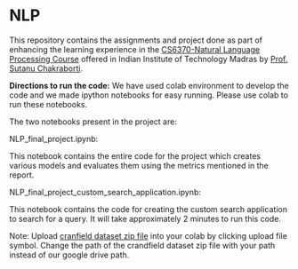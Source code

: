 # NLP
This repository contains the assignments and project done as part of enhancing the learning experience in the [CS6370-Natural Language Processing Course](https://www.cse.iitm.ac.in/course_details.php?arg=MjI=) offered in Indian Institute of Technology Madras by [Prof. Sutanu Chakraborti](https://www.cse.iitm.ac.in/~sutanuc/).


**Directions to run the code:**
We have used colab environment to develop the code and we made ipython notebooks for easy running. Please use colab to run these notebooks.


The two notebooks present in the project are:


NLP_final_project.ipynb: 


This notebook contains the entire code for the project which creates various models and evaluates them using the metrics mentioned in the report.

NLP_final_project_custom_search_application.ipynb:


This notebook contains the code for creating the custom search application to search for a query. It will take approximately 2 minutes to run this code.


Note: Upload [cranfield dataset zip file](https://github.com/ArupDas15/NLP/tree/master/Course_Project/Code/cranfield) into your colab by clicking upload file symbol. Change the path of the crandfield dataset zip file with your path instead of our google drive path.

